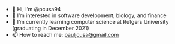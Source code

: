 - 👋  Hi, I’m @pcusa94
- 👀  I’m interested in software development, biology, and finance
- 🌱  I’m currently learning computer science at Rutgers University (graduating in December 2021)
- 📫  How to reach me: pauljcusa@gmail.com

<!---
pcusa94/pcusa94 is a ✨ special ✨ repository because its `README.md` (this file) appears on your GitHub profile.
You can click the Preview link to take a look at your changes.
--->
